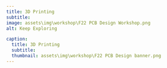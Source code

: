 ```yaml
---
title: 3D Printing
subtitle: 
image: assets\img\workshop\F22 PCB Design Workshop.png
alt: Keep Exploring

caption:
  title: 3D Printing
  subtitle:
  thumbnail: assets\img\workshop\F22 PCB Design banner.png
---
```



